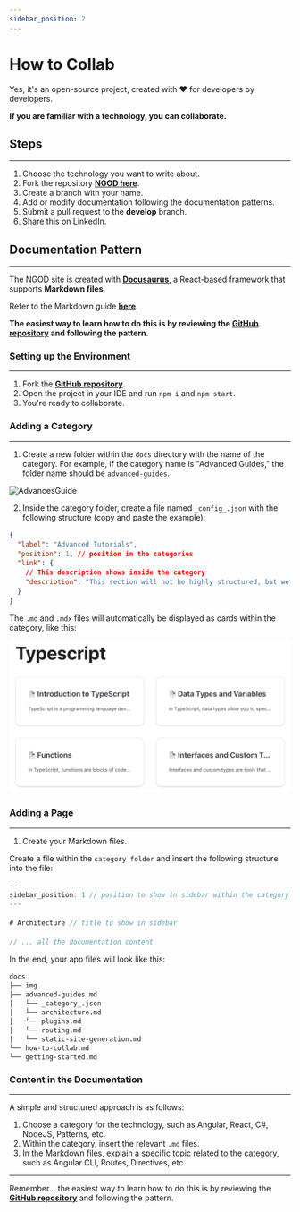 ```yaml
---
sidebar_position: 2
---
```


# How to Collab

Yes, it's an open-source project, created with ❤️ for developers by developers.

**If you are familiar with a technology, you can collaborate.**

## Steps

***

1. Choose the technology you want to write about.
2. Fork the repository **[NGOD here](https://github.com/joaquinmetayer/NGOD)**.
3. Create a branch with your name.
4. Add or modify documentation following the documentation patterns.
5. Submit a pull request to the **develop** branch.
6. Share this on LinkedIn.

## Documentation Pattern

***

The NGOD site is created with **[Docusaurus](https://docusaurus.io/)**, a React-based framework that supports **Markdown files**.

Refer to the Markdown guide **[here](https://www.markdownguide.org/)**.

**The easiest way to learn how to do this is by reviewing the **[GitHub repository](https://github.com/joaquinmetayer/NGOD)** and following the pattern.**

### Setting up the Environment

***

1. Fork the **[GitHub repository](https://github.com/joaquinmetayer/NGOD)**.
2. Open the project in your IDE and run ``npm i`` and ``npm start``.
3. You're ready to collaborate.

### Adding a Category

***

1. Create a new folder within the ``docs`` directory with the name of the category. For example, if the category name is "Advanced Guides," the folder name should be ``advanced-guides``.

![AdvancesGuide](./img/advances-guides.png)

2. Inside the category folder, create a file named ``_config_.json`` with the following structure (copy and paste the example):

```json
{
  "label": "Advanced Tutorials",
  "position": 1, // position in the categories
  "link": {
    // This description shows inside the category
    "description": "This section will not be highly structured, but we will cover the following topics:"
  }
}
```

The ``.md`` and ``.mdx`` files will automatically be displayed as cards within the category, like this:

![CategoryView](./img/category-view.png)

### Adding a Page

***

1. Create your Markdown files.

Create a file within the ``category folder`` and insert the following structure into the file:

```js
---
sidebar_position: 1 // position to show in sidebar within the category
---

# Architecture // title to show in sidebar

// ... all the documentation content
```

In the end, your app files will look like this:

```
docs
├── img
├── advanced-guides.md
│   └── _category_.json
│   └── architecture.md
│   └── plugins.md
│   └── routing.md
│   └── static-site-generation.md
└── how-to-collab.md
└── getting-started.md
```

### Content in the Documentation

***

A simple and structured approach is as follows:

1. Choose a category for the technology, such as Angular, React, C#, NodeJS, Patterns, etc.
2. Within the category, insert the relevant ``.md`` files.
3. In the Markdown files, explain a specific topic related to the category, such as Angular CLI, Routes, Directives, etc.

***

Remember... the easiest way to learn how to do this is by reviewing the **[GitHub repository](https://github.com/joaquinmetayer/NGOD)** and following the pattern.